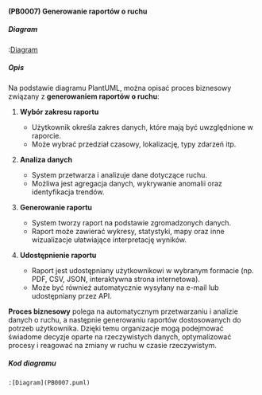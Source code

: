 #### (PB0007) Generowanie raportów o ruchu

##### Diagram

:[Diagram](PB0007.puml)


##### **Opis**  

Na podstawie diagramu PlantUML, można opisać proces biznesowy związany z **generowaniem raportów o ruchu**:  

1. **Wybór zakresu raportu**  
   - Użytkownik określa zakres danych, które mają być uwzględnione w raporcie.  
   - Może wybrać przedział czasowy, lokalizację, typy zdarzeń itp.  

2. **Analiza danych**  
   - System przetwarza i analizuje dane dotyczące ruchu.  
   - Możliwa jest agregacja danych, wykrywanie anomalii oraz identyfikacja trendów.  

3. **Generowanie raportu**  
   - System tworzy raport na podstawie zgromadzonych danych.  
   - Raport może zawierać wykresy, statystyki, mapy oraz inne wizualizacje ułatwiające interpretację wyników.  

4. **Udostępnienie raportu**  
   - Raport jest udostępniany użytkownikowi w wybranym formacie (np. PDF, CSV, JSON, interaktywna strona internetowa).  
   - Może być również automatycznie wysyłany na e-mail lub udostępniany przez API.  

**Proces biznesowy** polega na automatycznym przetwarzaniu i analizie danych o ruchu, a następnie generowaniu raportów dostosowanych do potrzeb użytkownika. Dzięki temu organizacje mogą podejmować świadome decyzje oparte na rzeczywistych danych, optymalizować procesy i reagować na zmiany w ruchu w czasie rzeczywistym.  


##### Kod diagramu
```
:[Diagram](PB0007.puml)
```
